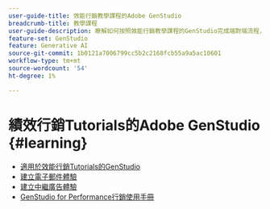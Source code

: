 ```yaml
---
user-guide-title: 效能行銷教學課程的Adobe GenStudio
breadcrumb-title: 教學課程
user-guide-description: 瞭解如何按照效能行銷教學課程的GenStudio完成端對端流程，例如建立電子郵件體驗。
feature-set: GenStudio
feature: Generative AI
source-git-commit: 1b0121a7006799cc5b2c2168fcb55a9a5ac10601
workflow-type: tm+mt
source-wordcount: '54'
ht-degree: 1%

---
```



# 績效行銷Tutorials的Adobe GenStudio {#learning}

+ [適用於效能行銷Tutorials的GenStudio](tutorials.md)
+ [建立電子郵件體驗](create-email-experience.md)
+ [建立中繼廣告體驗](create-meta-ad.md)
+ [GenStudio for Performance行銷使用手冊](https://experienceleague.adobe.com/docs/genstudio/user-guide/home.html)
